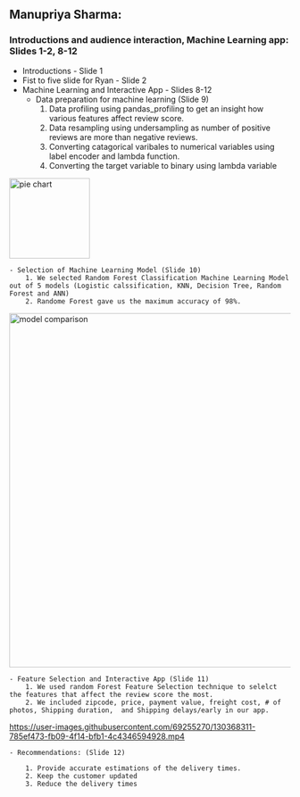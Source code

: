 ## Manupriya Sharma:


### Introductions and audience interaction, Machine Learning app: Slides 1-2, 8-12

* Introductions - Slide 1
* Fist to five slide for Ryan - Slide 2
* Machine Learning and Interactive App - Slides 8-12
	- Data preparation for machine learning (Slide 9)
		1. Data profiling using pandas_profiling to get an insight how various features affect review score.
		2. Data resampling using undersampling as number of positive reviews are more than negative reviews.
		3. Converting catagorical varibales to numerical variables using label encoder and lambda function.
		4. Converting the target variable to binary using lambda variable 




<img width="144" alt="pie chart" src="https://user-images.githubusercontent.com/69255270/130368300-0e742a5f-0487-4c1f-b06c-ecabc68b1aa2.png">
		
	- Selection of Machine Learning Model (Slide 10)
		1. We selected Random Forest Classification Machine Learning Model out of 5 models (Logistic calssification, KNN, Decision Tree, Random Forest and ANN)
		2. Randome Forest gave us the maximum accuracy of 98%.
	
<img width="635" alt="model comparison" src="https://user-images.githubusercontent.com/69255270/130368293-7c4a83e8-b7f7-40a5-af4e-44c9d0a6362e.png">
		
	- Feature Selection and Interactive App (Slide 11)
		1. We used random Forest Feature Selection technique to selelct the features that affect the review score the most. 
		2. We included zipcode, price, payment value, freight cost, # of photos, Shipping duration,  and Shipping delays/early in our app. 
https://user-images.githubusercontent.com/69255270/130368311-785ef473-fb09-4f14-bfb1-4c4346594928.mp4

		
	- Recommendations: (Slide 12)

		1. Provide accurate estimations of the delivery times.
		2. Keep the customer updated
		3. Reduce the delivery times

		

